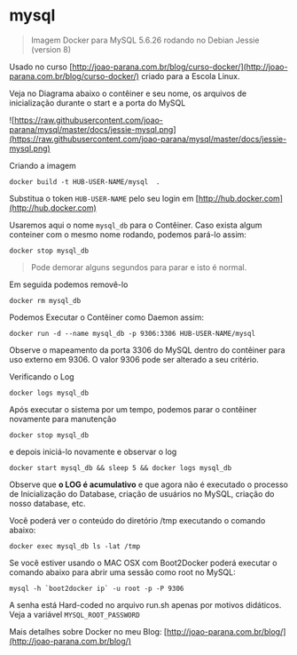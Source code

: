 # mysql

> Imagem Docker para MySQL 5.6.26 rodando no Debian Jessie (version 8)

Usado no curso [http://joao-parana.com.br/blog/curso-docker/](http://joao-parana.com.br/blog/curso-docker/) criado para a Escola Linux.


Veja no Diagrama abaixo o contêiner e seu nome, os arquivos de inicialização durante o start e a porta do MySQL

![https://raw.githubusercontent.com/joao-parana/mysql/master/docs/jessie-mysql.png](https://raw.githubusercontent.com/joao-parana/mysql/master/docs/jessie-mysql.png)


Criando a imagem

    docker build -t HUB-USER-NAME/mysql  .

Substitua o token `HUB-USER-NAME` pelo seu login em [http://hub.docker.com](http://hub.docker.com)


Usaremos aqui o nome `mysql_db` para o Contêiner.
Caso exista algum conteiner com o mesmo nome rodando, 
podemos pará-lo assim:

    docker stop mysql_db

> Pode demorar alguns segundos para parar e isto é normal.

Em seguida podemos removê-lo

    docker rm mysql_db

Podemos Executar o Contêiner como Daemon assim:

    docker run -d --name mysql_db -p 9306:3306 HUB-USER-NAME/mysql

Observe o mapeamento da porta 3306 do MySQL dentro do contêiner 
para uso externo em 9306. O valor 9306 pode ser alterado a seu critério.

Verificando o Log

    docker logs mysql_db

Após executar o sistema por um tempo, podemos parar o contêiner 
novamente para manutenção

    docker stop mysql_db

e depois iniciá-lo novamente e observar o log

    docker start mysql_db && sleep 5 && docker logs mysql_db

Observe que **o LOG é acumulativo** e que agora não é executado o 
processo de Inicialização do Database, criação de usuários no MySQL, 
criação do nosso database, etc. 

Você poderá ver o conteúdo do diretório /tmp executando o comando abaixo:

    docker exec mysql_db ls -lat /tmp

Se você estiver usando o MAC OSX com Boot2Docker 
poderá executar o comando abaixo para abrir uma sessão como 
root no MySQL:

    mysql -h `boot2docker ip` -u root -p -P 9306

A senha está Hard-coded no arquivo run.sh
apenas por motivos didáticos. Veja a variável `MYSQL_ROOT_PASSWORD`


Mais detalhes sobre Docker no meu Blog: [http://joao-parana.com.br/blog/](http://joao-parana.com.br/blog/)
